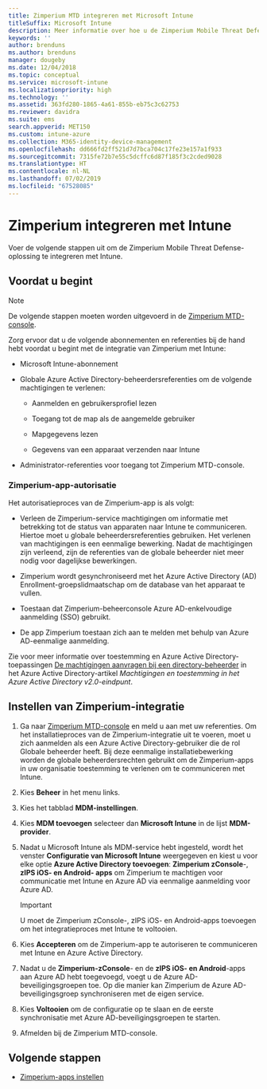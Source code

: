 ```yaml
---
title: Zimperium MTD integreren met Microsoft Intune
titleSuffix: Microsoft Intune
description: Meer informatie over hoe u de Zimperium Mobile Threat Defense-oplossing (MTD) instelt met Microsoft Intune om toegang tot uw bedrijfsresources met mobiele apparaten te beheren.
keywords: ''
author: brenduns
ms.author: brenduns
manager: dougeby
ms.date: 12/04/2018
ms.topic: conceptual
ms.service: microsoft-intune
ms.localizationpriority: high
ms.technology: ''
ms.assetid: 363fd280-1865-4a61-855b-eb75c3c62753
ms.reviewer: davidra
ms.suite: ems
search.appverid: MET150
ms.custom: intune-azure
ms.collection: M365-identity-device-management
ms.openlocfilehash: dd666fd2ff521d7d7bca704c17fe23e157a1f933
ms.sourcegitcommit: 7315fe72b7e55c5dcffc6d87f185f3c2cded9028
ms.translationtype: HT
ms.contentlocale: nl-NL
ms.lasthandoff: 07/02/2019
ms.locfileid: "67528085"
---
```

# <a name="integrate-zimperium-with-intune"></a>Zimperium integreren met Intune

Voer de volgende stappen uit om de Zimperium Mobile Threat Defense-oplossing te integreren met Intune.

## <a name="before-you-begin"></a>Voordat u begint

> [!NOTE]
> De volgende stappen moeten worden uitgevoerd in de [Zimperium MTD-console](https://www.zimperium.com/platform).

Zorg ervoor dat u de volgende abonnementen en referenties bij de hand hebt voordat u begint met de integratie van Zimperium met Intune:

-   Microsoft Intune-abonnement

-   Globale Azure Active Directory-beheerdersreferenties om de volgende machtigingen te verlenen:

    -   Aanmelden en gebruikersprofiel lezen

    -   Toegang tot de map als de aangemelde gebruiker

    -   Mapgegevens lezen

    -   Gegevens van een apparaat verzenden naar Intune

-   Administrator-referenties voor toegang tot Zimperium MTD-console.

### <a name="zimperium-app-authorization"></a>Zimperium-app-autorisatie

Het autorisatieproces van de Zimperium-app is als volgt:

-   Verleen de Zimperium-service machtigingen om informatie met betrekking tot de status van apparaten naar Intune te communiceren. Hiertoe moet u globale beheerdersreferenties gebruiken. Het verlenen van machtigingen is een eenmalige bewerking. Nadat de machtigingen zijn verleend, zijn de referenties van de globale beheerder niet meer nodig voor dagelijkse bewerkingen.

-   Zimperium wordt gesynchroniseerd met het Azure Active Directory (AD) Enrollment-groepslidmaatschap om de database van het apparaat te vullen.

-   Toestaan dat Zimperium-beheerconsole Azure AD-enkelvoudige aanmelding (SSO) gebruikt.

-   De app Zimperium toestaan zich aan te melden met behulp van Azure AD-eenmalige aanmelding.

Zie voor meer informatie over toestemming en Azure Active Directory-toepassingen [De machtigingen aanvragen bij een directory-beheerder](https://docs.microsoft.com/azure/active-directory/develop/v2-permissions-and-consent#request-the-permissions-from-a-directory-admin) in het Azure Active Directory-artikel *Machtigingen en toestemming in het Azure Active Directory v2.0-eindpunt*.


## <a name="to-set-up-zimperium-integration"></a>Instellen van Zimperium-integratie

1.  Ga naar [Zimperium MTD-console](https://www.zimperium.com/platform) en meld u aan met uw referenties. Om het installatieproces van de Zimperium-integratie uit te voeren, moet u zich aanmelden als een Azure Active Directory-gebruiker die de rol Globale beheerder heeft. Bij deze eenmalige installatiebewerking worden de globale beheerdersrechten gebruikt om de Zimperium-apps in uw organisatie toestemming te verlenen om te communiceren met Intune. 

2.  Kies **Beheer** in het menu links.

3.  Kies het tabblad **MDM-instellingen**.

4.  Kies **MDM toevoegen** selecteer dan **Microsoft Intune** in de lijst **MDM-provider**.

5.  Nadat u Microsoft Intune als MDM-service hebt ingesteld, wordt het venster **Configuratie van Microsoft Intune** weergegeven en kiest u voor elke optie **Azure Active Directory toevoegen**: **Zimperium zConsole**-, **zIPS iOS- en Android- apps** om Zimperium te machtigen voor communicatie met Intune en Azure AD via eenmalige aanmelding voor Azure AD.

    > [!IMPORTANT]  
    > U moet de Zimperium zConsole-, zIPS iOS- en Android-apps toevoegen om het integratieproces met Intune te voltooien.

6.  Kies **Accepteren** om de Zimperium-app te autoriseren te communiceren met Intune en Azure Active Directory.

7.  Nadat u de **Zimperium-zConsole**- en de **zIPS iOS- en Android**-apps aan Azure AD hebt toegevoegd, voegt u de Azure AD-beveiligingsgroepen toe. Op die manier kan Zimperium de Azure AD-beveiligingsgroep synchroniseren met de eigen service.

8.  Kies **Voltooien** om de configuratie op te slaan en de eerste synchronisatie met Azure AD-beveiligingsgroepen te starten.

9.  Afmelden bij de Zimperium MTD-console.

## <a name="next-steps"></a>Volgende stappen

-   [Zimperium-apps instellen](mtd-apps-ios-app-configuration-policy-add-assign.md)
